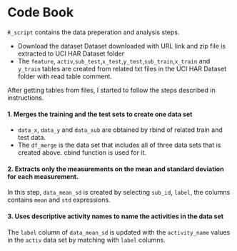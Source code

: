 # Code Book

`R_script` contains the data preperation and analysis steps.

- Download the dataset
Dataset downloaded with URL link and zip file is extracted to UCI HAR Dataset folder
- The `feature`, `activ`,`sub_test`,`x_test`,`y_test`,`sub_train`,`x_train` and `y_train` tables are created from related txt files in the UCI HAR Dataset folder with read table comment.

After getting tables from files, I started to follow the steps described in instructions.
#### 1. Merges the training and the test sets to create one data set
- `data_x`, `data_y` and `data_sub` are obtained by rbind of related train and test data.
- The `df_merge` is the data set that includes all of three data sets that is created above. cbind function is used for it.
#### 2. Extracts only the measurements on the mean and standard deviation for each measurement. 
In this step, `data_mean_sd` is created by selecting `sub_id`, `label`, the columns contains `mean` and `std` expressions.
#### 3. Uses descriptive activity names to name the activities in the data set
The `label` column of `data_mean_sd` is updated with the `activity_name` values in the `activ` data set by matching with `label` columns. 




